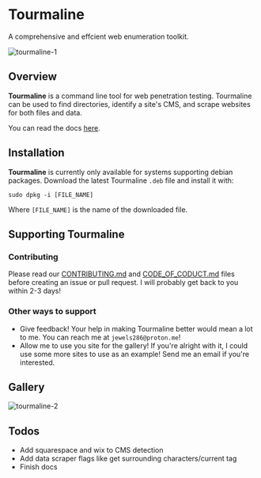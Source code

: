 # Tourmaline
A comprehensive and effcient web enumeration toolkit.

![tourmaline-1](https://github.com/user-attachments/assets/c509e76c-cf71-41ee-af8a-c44973f70ef4)

## Overview
**Tourmaline** is a command line tool for web penetration testing. 
Tourmaline can be used to find directories, identify a site's CMS, and scrape websites for both files and data.

You can read the docs [here](https://jewels86.gitbook.io/tourmaline).

## Installation
**Tourmaline** is currently only available for systems supporting debian packages. Download the latest Tourmaline `.deb` file and install it with:
```
sudo dpkg -i [FILE_NAME]
```
Where `[FILE_NAME]` is the name of the downloaded file.

## Supporting Tourmaline
### Contributing
Please read our [CONTRIBUTING.md](CONTRIBUTING.md) and [CODE_OF_CODUCT.md](CODE_OF_CONDUCT.md) files before creating an issue or pull request.
I will probably get back to you within 2-3 days!
### Other ways to support
- Give feedback! Your help in making Tourmaline better would mean a lot to me. You can reach me at `jewels286@proton.me`!
- Allow me to use you site for the gallery! If you're alright with it, I could use some more sites to use as an example! Send me an email if you're interested.

## Gallery
![tourmaline-2](https://github.com/user-attachments/assets/9f4fbc5c-2173-48cb-b1e5-af2aedb3683f)

## Todos
- Add squarespace and wix to CMS detection
- Add data scraper flags like get surrounding characters/current tag
- Finish docs
